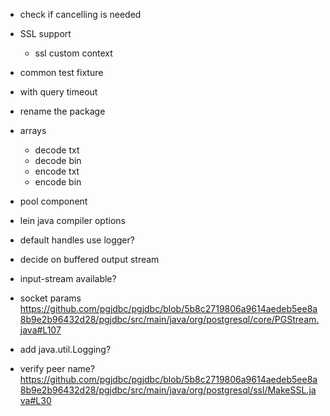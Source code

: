 
- check if cancelling is needed

- SSL support
  - ssl custom context

- common test fixture
- with query timeout

- rename the package
- arrays
  - decode txt
  - decode bin
  - encode txt
  - encode bin

- pool component
- lein java compiler options

- default handles use logger?

- decide on buffered output stream

- input-stream available?

- socket params
https://github.com/pgjdbc/pgjdbc/blob/5b8c2719806a9614aedeb5ee8a8b9e2b96432d28/pgjdbc/src/main/java/org/postgresql/core/PGStream.java#L107

- add java.util.Logging?

- verify peer name?
https://github.com/pgjdbc/pgjdbc/blob/5b8c2719806a9614aedeb5ee8a8b9e2b96432d28/pgjdbc/src/main/java/org/postgresql/ssl/MakeSSL.java#L30
